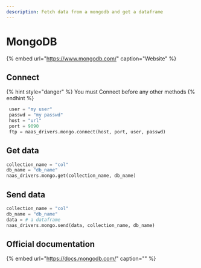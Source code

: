 ```yaml
---
description: Fetch data from a mongodb and get a dataframe
---
```


# MongoDB

{% embed url="https://www.mongodb.com/" caption="Website" %}

## Connect

{% hint style="danger" %}
You must Connect before any other methods
{% endhint %}

```python
 user = "my user"
 passwd = "my passwd"
 host = "url"
 port = 9090
 ftp = naas_drivers.mongo.connect(host, port, user, passwd)
```

## Get data

```python
collection_name = "col"
db_name = "db_name"
naas_drivers.mongo.get(collection_name, db_name)
```

## Send data

```python
collection_name = "col"
db_name = "db_name"
data = # a dataframe
naas_drivers.mongo.send(data, collection_name, db_name)
```

## Official documentation

{% embed url="https://docs.mongodb.com/" caption="" %}

